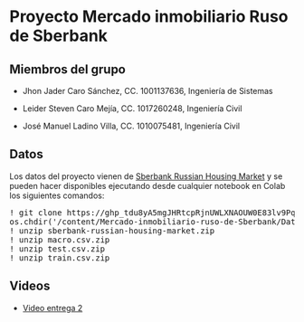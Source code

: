 # Proyecto Mercado inmobiliario Ruso de Sberbank

## Miembros del grupo

* Jhon Jader Caro Sánchez, CC. 1001137636, Ingeniería de Sistemas

* Leider Steven Caro Mejía, CC. 1017260248, Ingeniería Civil            

* José Manuel Ladino Villa, CC. 1010075481, Ingeniería Civil

## Datos
Los datos del proyecto vienen de [Sberbank Russian Housing Market](https://www.kaggle.com/competitions/sberbank-russian-housing-market) y se pueden hacer disponibles ejecutando desde cualquier notebook en Colab los siguientes comandos:

<pre>
! git clone https://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@github.com/jadercaro/Mercado-inmobiliario-ruso-de-Sberbank/
os.chdir('/content/Mercado-inmobiliario-ruso-de-Sberbank/Dataset/')
! unzip sberbank-russian-housing-market.zip
! unzip macro.csv.zip
! unzip test.csv.zip
! unzip train.csv.zip
</pre>

## Videos
* [Video entrega 2](https://youtu.be/DlGLb6I0LTI)
